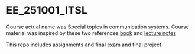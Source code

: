 # EE_251001_ITSL

Course actual name was Special topics in communication systems. Course material was inspired by these two references [book](https://people.lids.mit.edu/yp/homepage/data/itbook-export.pdf) and [lecture notes](https://web.stanford.edu/class/stats311/lecture-notes.pdf)

This repo includes assignments and final exam and final project.